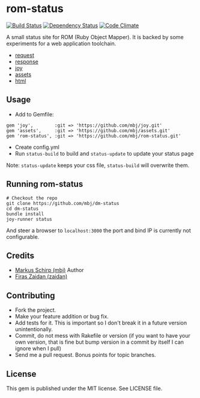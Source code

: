 rom-status
=========

[![Build Status](https://secure.travis-ci.org/mbj/rom-status.png?branch=master)](http://travis-ci.org/mbj/rom-status)
[![Dependency Status](https://gemnasium.com/mbj/rom-status.png)](https://gemnasium.com/mbj/rom-status)
[![Code Climate](https://codeclimate.com/github/mbj/rom-status.png)](https://codeclimate.com/github/mbj/rom-status)

A small status site for ROM (Ruby Object Mapper). It is backed by some experiments for a web application toolchain.

* [request](https://github.com/mbj/request)
* [response](https://github.com/mbj/response)
* [joy](https://github.com/mbj/joy)
* [assets](https://github.com/mbj/assets)
* [html](https://github.com/mbj/html)


Usage
-----------------

* Add to Gemfile:

```
gem 'joy',        :git => 'https://github.com/mbj/joy.git'
gem 'assets',     :git => 'https://github.com/mbj/assets.git'
gem 'rom-status', :git => 'https://github.com/mbj/rom-status.git'
```
* Create config.yml
* Run `status-build` to build and `status-update` to update your status page

Note: `status-update` keeps your css file, `status-build` will overwrite them.

Running rom-status
-----------------

```
# Checkout the repo
git clone https://github.com/mbj/dm-status
cd dm-status
bundle install
joy-runner status
```

And steer a browser to `localhost:3000` the port and bind IP is currently not configurable.

Credits
-------

* [Markus Schirp (mbj)](https://github.com/mbj) Author
* [Firas Zaidan (zaidan)](https://github.com/zaidan)

Contributing
-------------

* Fork the project.
* Make your feature addition or bug fix.
* Add tests for it. This is important so I don't break it in a
  future version unintentionally.
* Commit, do not mess with Rakefile or version
  (if you want to have your own version, that is fine but bump version in a commit by itself I can ignore when I pull)
* Send me a pull request. Bonus points for topic branches.

License
-------

This gem is published under the MIT license. See LICENSE file.
